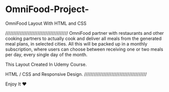# OmniFood-Project-
OmniFood Layout With HTML and CSS

///////////////////////////////////////
OmniFood partner with restaurants and other cooking partners to actually cook and deliver all meals from the generated meal plans, in selected cities. All this will be packed up in a monthly subscription, where users can choose between receiving one or two meals per day, every single day of the month.

This Layout Created In Udemy Course.

HTML / CSS and Responsive Design.
///////////////////////////////////////

Enjoy It ❤️
